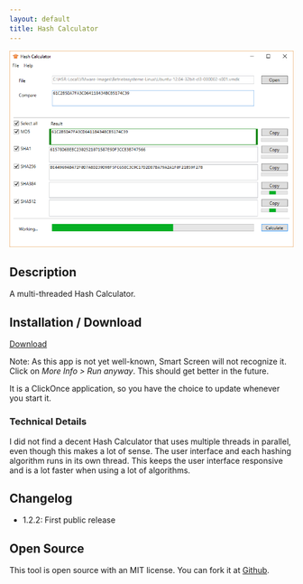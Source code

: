 ```yaml
---
layout: default
title: Hash Calculator
---
```

![Screenshot](Hash-Calculator.png)

## Description
A multi-threaded Hash Calculator.

## Installation / Download
[Download](//raw.githubusercontent.com/lroellin/hash-calculator/master/Hash-Calculator/Hash-Calculator/publish/setup.exe)

Note: As this app is not yet well-known, Smart Screen will not recognize it. Click on *More Info > Run anyway*. This should get better in the future.

It is a ClickOnce application, so you have the choice to update whenever you start it.

### Technical Details
I did not find a decent Hash Calculator that uses multiple threads in parallel, even though this makes a lot of sense. The user interface and each hashing algorithm runs in its own thread. This keeps the user interface responsive and is a lot faster when using a lot of algorithms.

## Changelog
* 1.2.2: First public release

## Open Source
This tool is open source with an MIT license. You can fork it at [Github](https://github.com/lroellin/Hash-Calculator).
